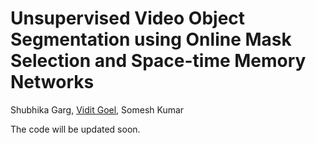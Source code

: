 # Unsupervised Video Object Segmentation using Online Mask Selection and Space-time Memory Networks
 Shubhika Garg, [Vidit Goel](https://vidit98.github.io), Somesh Kumar

The code will be updated soon.
